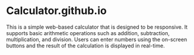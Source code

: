 # Calculator.github.io
This is a simple web-based calculator that is designed to be responsive.  It supports basic arithmetic operations such as addition, subtraction, multiplication, and division.  Users can enter numbers using the on-screen buttons  and the result of the calculation is displayed in real-time. 
